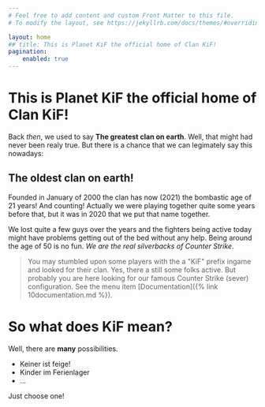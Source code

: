 ```yaml
---
# Feel free to add content and custom Front Matter to this file.
# To modify the layout, see https://jekyllrb.com/docs/themes/#overriding-theme-defaults

layout: home
## title: This is Planet KiF the official home of Clan KiF!
pagination:
    enabled: true
---
```

<h1>This is Planet KiF the official home of Clan KiF!</h1>

Back _then_, we used to say **The greatest clan on earth**. Well, that might had never been realy true. But there is a chance that we can legimately say this nowadays:

## The oldest clan on earth!

Founded in January of 2000 the clan has now (2021) the bombastic age of 21 years! And counting! Actually we were playing together quite some years before that, but it was in 2020 that we put that name together.

We lost quite a few guys over the years and the fighters being active today might have problems getting out of the bed without any help. Being around the age of 50 is no fun. _We are the real silverbacks of Counter Strike_.

>You may stumbled upon some players with the a "KiF" prefix ingame and looked for their clan. Yes, there a still some folks active. But probably you are here looking for our famous Counter Strike (sever) configuration. See the menu item [Documentation]({% link 10documentation.md %}).

# So what does KiF mean?

Well, there are __many__ possibilities.
 * Keiner ist feige!
 * Kinder im Ferienlager
 * ...

Just choose one!
